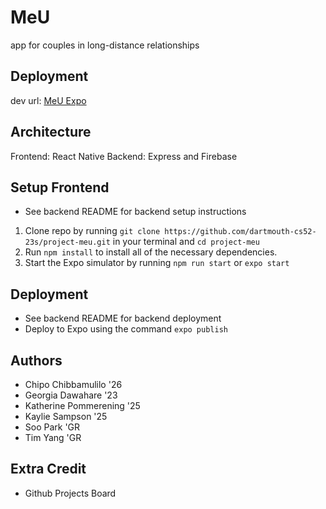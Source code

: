 # MeU

app for couples in long-distance relationships

## Deployment
dev url: [MeU Expo](https://expo.dev/@projectmeu/project-meu?serviceType=classic&distribution=expo-go)

## Architecture
Frontend: React Native
Backend: Express and Firebase

## Setup Frontend 
* See backend README for backend setup instructions
1. Clone repo by running `git clone https://github.com/dartmouth-cs52-23s/project-meu.git` in your terminal and `cd project-meu`
2. Run `npm install` to install all of the necessary dependencies.
3. Start the Expo simulator by running `npm run start` or `expo start`

## Deployment
* See backend README for backend deployment
* Deploy to Expo using the command `expo publish`

## Authors
* Chipo Chibbamulilo '26
* Georgia Dawahare '23
* Katherine Pommerening '25
* Kaylie Sampson '25
* Soo Park 'GR
* Tim Yang 'GR

## Extra Credit
- Github Projects Board

